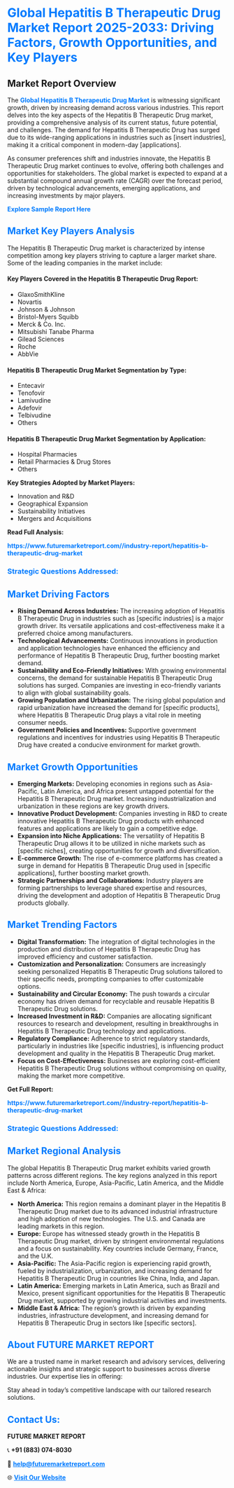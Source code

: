 <h1 style="color: #007BFF;">Global Hepatitis B Therapeutic Drug Market Report 2025-2033: Driving Factors, Growth Opportunities, and Key Players</h1>

<section id="overview">
<h2>Market Report Overview</h2>
<p>The <a href="https://www.futuremarketreport.com//industry-report/hepatitis-b-therapeutic-drug-market" style="color: #007BFF; text-decoration: none;"><strong>Global Hepatitis B Therapeutic Drug Market</strong></a> is witnessing significant growth, driven by increasing demand across various industries. This report delves into the key aspects of the Hepatitis B Therapeutic Drug market, providing a comprehensive analysis of its current status, future potential, and challenges. The demand for Hepatitis B Therapeutic Drug has surged due to its wide-ranging applications in industries such as [insert industries], making it a critical component in modern-day [applications].</p>
<p>As consumer preferences shift and industries innovate, the Hepatitis B Therapeutic Drug market continues to evolve, offering both challenges and opportunities for stakeholders. The global market is expected to expand at a substantial compound annual growth rate (CAGR) over the forecast period, driven by technological advancements, emerging applications, and increasing investments by major players.</p>
</section>

<section id="overview">
<p><a href="https://www.futuremarketreport.com//request-sample/reportId=78177" style="color: #007BFF; text-decoration: none;"><strong>Explore Sample Report Here</strong></a></p>
</section>

<section id="key-players">
<h2 style="color: #007BFF;">Market Key Players Analysis</h2>
<p>The Hepatitis B Therapeutic Drug market is characterized by intense competition among key players striving to capture a larger market share. Some of the leading companies in the market include:</p>
<h4>Key Players Covered in the Hepatitis B Therapeutic Drug Report:</h4>
<ul><li>GlaxoSmithKline</li><li>Novartis</li><li>Johnson &amp; Johnson</li><li>Bristol-Myers Squibb</li><li>Merck &amp; Co. Inc.</li><li>Mitsubishi Tanabe Pharma</li><li>Gilead Sciences</li><li>Roche</li><li>AbbVie</li></ul>
<h4>Hepatitis B Therapeutic Drug Market Segmentation by Type:</h4>
<ul><li>Entecavir</li><li>Tenofovir</li><li>Lamivudine</li><li>Adefovir</li><li>Telbivudine</li><li>Others</li></ul>

<h4>Hepatitis B Therapeutic Drug Market Segmentation by Application:</h4>
<ul><li>Hospital Pharmacies</li><li>Retail Pharmacies &amp; Drug Stores</li><li>Others</li></ul>
<p><strong>Key Strategies Adopted by Market Players:</strong></p>
<ul>
<li>Innovation and R&D</li>
<li>Geographical Expansion</li>
<li>Sustainability Initiatives</li>
<li>Mergers and Acquisitions</li>
</ul>
</section>

<section>
<p><strong>Read Full Analysis: </strong></p><a href="https://www.futuremarketreport.com//industry-report/hepatitis-b-therapeutic-drug-market" style="color: #007BFF; text-decoration: none;"><strong>https://www.futuremarketreport.com//industry-report/hepatitis-b-therapeutic-drug-market</strong></a>
<h3 style="color: #007BFF;">Strategic Questions Addressed:</h3>
</section>

<section id="driving-factors">
<h2 style="color: #007BFF;">Market Driving Factors</h2>
<ul>
<li><strong>Rising Demand Across Industries:</strong> The increasing adoption of Hepatitis B Therapeutic Drug in industries such as [specific industries] is a major growth driver. Its versatile applications and cost-effectiveness make it a preferred choice among manufacturers.</li>
<li><strong>Technological Advancements:</strong> Continuous innovations in production and application technologies have enhanced the efficiency and performance of Hepatitis B Therapeutic Drug, further boosting market demand.</li>
<li><strong>Sustainability and Eco-Friendly Initiatives:</strong> With growing environmental concerns, the demand for sustainable Hepatitis B Therapeutic Drug solutions has surged. Companies are investing in eco-friendly variants to align with global sustainability goals.</li>
<li><strong>Growing Population and Urbanization:</strong> The rising global population and rapid urbanization have increased the demand for [specific products], where Hepatitis B Therapeutic Drug plays a vital role in meeting consumer needs.</li>
<li><strong>Government Policies and Incentives:</strong> Supportive government regulations and incentives for industries using Hepatitis B Therapeutic Drug have created a conducive environment for market growth.</li>
</ul>
</section>

<section id="growth-opportunities">
<h2 style="color: #007BFF;">Market Growth Opportunities</h2>
<ul>
<li><strong>Emerging Markets:</strong> Developing economies in regions such as Asia-Pacific, Latin America, and Africa present untapped potential for the Hepatitis B Therapeutic Drug market. Increasing industrialization and urbanization in these regions are key growth drivers.</li>
<li><strong>Innovative Product Development:</strong> Companies investing in R&D to create innovative Hepatitis B Therapeutic Drug products with enhanced features and applications are likely to gain a competitive edge.</li>
<li><strong>Expansion into Niche Applications:</strong> The versatility of Hepatitis B Therapeutic Drug allows it to be utilized in niche markets such as [specific niches], creating opportunities for growth and diversification.</li>
<li><strong>E-commerce Growth:</strong> The rise of e-commerce platforms has created a surge in demand for Hepatitis B Therapeutic Drug used in [specific applications], further boosting market growth.</li>
<li><strong>Strategic Partnerships and Collaborations:</strong> Industry players are forming partnerships to leverage shared expertise and resources, driving the development and adoption of Hepatitis B Therapeutic Drug products globally.</li>
</ul>
</section>

<section id="trending-factors">
<h2 style="color: #007BFF;">Market Trending Factors</h2>
<ul>
<li><strong>Digital Transformation:</strong> The integration of digital technologies in the production and distribution of Hepatitis B Therapeutic Drug has improved efficiency and customer satisfaction.</li>
<li><strong>Customization and Personalization:</strong> Consumers are increasingly seeking personalized Hepatitis B Therapeutic Drug solutions tailored to their specific needs, prompting companies to offer customizable options.</li>
<li><strong>Sustainability and Circular Economy:</strong> The push towards a circular economy has driven demand for recyclable and reusable Hepatitis B Therapeutic Drug solutions.</li>
<li><strong>Increased Investment in R&D:</strong> Companies are allocating significant resources to research and development, resulting in breakthroughs in Hepatitis B Therapeutic Drug technology and applications.</li>
<li><strong>Regulatory Compliance:</strong> Adherence to strict regulatory standards, particularly in industries like [specific industries], is influencing product development and quality in the Hepatitis B Therapeutic Drug market.</li>
<li><strong>Focus on Cost-Effectiveness:</strong> Businesses are exploring cost-efficient Hepatitis B Therapeutic Drug solutions without compromising on quality, making the market more competitive.</li>
</ul>
</section>

<section>
<p><strong>Get Full Report: </strong></p><a href="https://www.futuremarketreport.com//industry-report/hepatitis-b-therapeutic-drug-market" style="color: #007BFF; text-decoration: none;"><strong>https://www.futuremarketreport.com//industry-report/hepatitis-b-therapeutic-drug-market</strong></a>
<h3 style="color: #007BFF;">Strategic Questions Addressed:</h3>
</section>


<section id="regional-analysis">
<h2 style="color: #007BFF;">Market Regional Analysis</h2>
<p>The global Hepatitis B Therapeutic Drug market exhibits varied growth patterns across different regions. The key regions analyzed in this report include North America, Europe, Asia-Pacific, Latin America, and the Middle East & Africa:</p>
<ul>
<li><strong>North America:</strong> This region remains a dominant player in the Hepatitis B Therapeutic Drug market due to its advanced industrial infrastructure and high adoption of new technologies. The U.S. and Canada are leading markets in this region.</li>
<li><strong>Europe:</strong> Europe has witnessed steady growth in the Hepatitis B Therapeutic Drug market, driven by stringent environmental regulations and a focus on sustainability. Key countries include Germany, France, and the U.K.</li>
<li><strong>Asia-Pacific:</strong> The Asia-Pacific region is experiencing rapid growth, fueled by industrialization, urbanization, and increasing demand for Hepatitis B Therapeutic Drug in countries like China, India, and Japan.</li>
<li><strong>Latin America:</strong> Emerging markets in Latin America, such as Brazil and Mexico, present significant opportunities for the Hepatitis B Therapeutic Drug market, supported by growing industrial activities and investments.</li>
<li><strong>Middle East & Africa:</strong> The region’s growth is driven by expanding industries, infrastructure development, and increasing demand for Hepatitis B Therapeutic Drug in sectors like [specific sectors].</li>
</ul>
</section>

<footer>
<h2 style="color: #007BFF;">About FUTURE MARKET REPORT</h2>
<p>We are a trusted name in market research and advisory services, delivering actionable insights and strategic support to businesses across diverse industries. Our expertise lies in offering:</p>

<p>Stay ahead in today’s competitive landscape with our tailored research solutions.</p>

<h2 style="color: #007BFF;">Contact Us:</h2>
<p><strong>FUTURE MARKET REPORT</strong></p>
<p>📞 <strong>+91 (883) 074-8030</strong></p>
<p>📧 <strong><a href="mailto:help@futuremarketreport.com" style="color: #007BFF;">help@futuremarketreport.com</a></strong></p>
<p>🌐 <strong><a href="https://www.futuremarketreport.com/" style="color: #007BFF;">Visit Our Website</a></strong></p>
</footer>
